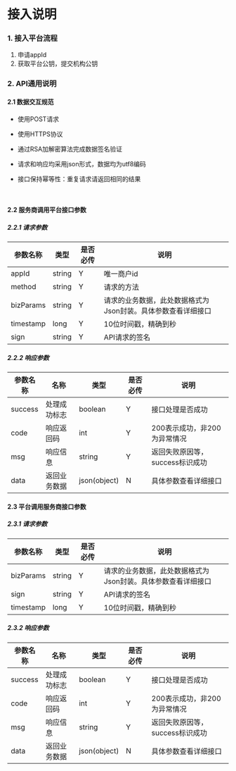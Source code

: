 # 接入说明

### 1. 接入平台流程

1. 申请appId
2. 获取平台公钥，提交机构公钥

### 2. API通用说明

#### 2.1 数据交互规范

- 使用POST请求

- 使用HTTPS协议

- 通过RSA加解密算法完成数据签名验证

- 请求和响应均采用json形式，数据均为utf8编码

- 接口保持幂等性：重复请求请返回相同的结果

  ​

#### 2.2 服务商调用平台接口参数

##### 2.2.1 请求参数

| 参数名称      | 类型     | 是否必传 | 说明                               |
| --------- | ------ | ---- | -------------------------------- |
| appId     | string | Y    | 唯一商户id                           |
| method    | string | Y    | 请求的方法                            |
| bizParams | string | Y    | 请求的业务数据，此处数据格式为Json封装。具体参数查看详细接口 |
| timestamp | long   | Y    | 10位时间戳，精确到秒                      |
| sign      | string | Y    | API请求的签名                         |

##### 2.2.2 响应参数

| 参数名称    | **名称** | 类型           | 是否必传 | 说明                  |
| ------- | ------ | ------------ | ---- | ------------------- |
| success | 处理成功标志 | boolean      | Y    | 接口处理是否成功            |
| code    | 响应返回码  | int          | Y    | 200表示成功，非200为异常情况   |
| msg     | 响应信息   | string       | Y    | 返回失败原因等，success标识成功 |
| data    | 返回业务数据 | json(object) | N    | 具体参数查看详细接口          |

 

#### 2.3 平台调用服务商接口参数

##### 2.3.1 请求参数

| 参数名称      | 类型     | 是否必传 | 说明                               |
| --------- | ------ | ---- | -------------------------------- |
| bizParams | string | Y    | 请求的业务数据，此处数据格式为Json封装。具体参数查看详细接口 |
| sign      | string | Y    | API请求的签名                         |
| timestamp | long   | Y    | 10位时间戳，精确到秒                      |

##### 2.3.2 响应参数

| 参数名称    | 名称     | 类型           | 是否必传 | 说明                  |
| ------- | ------ | ------------ | ---- | ------------------- |
| success | 处理成功标志 | boolean      | Y    | 接口处理是否成功            |
| code    | 响应返回码  | int          | Y    | 200表示成功，非200为异常情况   |
| msg     | 响应信息   | string       | Y    | 返回失败原因等，success标识成功 |
| data    | 返回业务数据 | json(object) | N    | 具体参数查看详细接口          |

